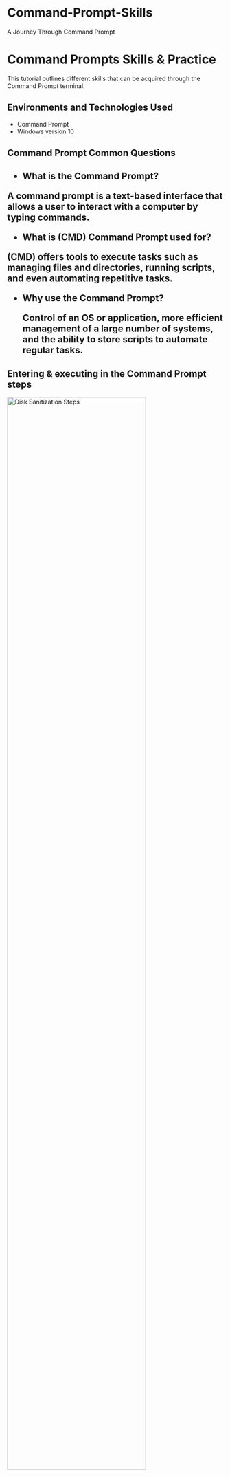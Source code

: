 # Command-Prompt-Skills
A Journey Through Command Prompt
<p align="center">
<![image](https://github.com/user-attachments/assets/fdc93fb7-bdbb-4f1e-beca-c1ccdf1b07bb)/>
</p>

<h1>Command Prompts Skills & Practice</h1>
This tutorial outlines different skills that can be acquired through the Command Prompt terminal.<br />


<h2>Environments and Technologies Used</h2>

- Command Prompt
- Windows version 10

<h2>Command Prompt Common Questions<h2>
  
  - What is the Command Prompt?  
</p>
   A command prompt is a text-based interface that allows a user to interact with a computer by typing commands. 
  </p>

  - What is (CMD) Command Prompt used for?
  </p>
  (CMD) offers tools to execute tasks such as managing files and directories, running scripts, and even automating repetitive tasks.
  </p>

 - Why use the Command Prompt?
   </p>
   Control of an OS or application, more efficient management of a large number of systems, and the ability to store scripts to automate regular tasks.


<h2>Entering & executing in the Command Prompt steps</h2>

<p>
<img src="https://i.imgur.com/DJmEXEB.png" height="80%" width="80%" alt="Disk Sanitization Steps"/>
</p>
<p>
If this is your first time trying the skills out then your in luck throughout this tutorial we will go step by step to create a better understanding for the command line.
</p>
<br />

<p>
<img src="https://i.imgur.com/DJmEXEB.png" height="80%" width="80%" alt="Disk Sanitization Steps"/>
</p>
<p>
Lorem ipsum dolor sit amet, consectetur adipiscing elit, sed do eiusmod tempor incididunt ut labore et dolore magna aliqua. Ut enim ad minim veniam, quis nostrud exercitation ullamco laboris nisi ut aliquip ex ea commodo consequat. Duis aute irure dolor in reprehenderit in voluptate velit esse cillum dolore eu fugiat nulla pariatur.
</p>
<br />

<p>
<img src="https://i.imgur.com/DJmEXEB.png" height="80%" width="80%" alt="Disk Sanitization Steps"/>
</p>
<p>
Lorem ipsum dolor sit amet, consectetur adipiscing elit, sed do eiusmod tempor incididunt ut labore et dolore magna aliqua. Ut enim ad minim veniam, quis nostrud exercitation ullamco laboris nisi ut aliquip ex ea commodo consequat. Duis aute irure dolor in reprehenderit in voluptate velit esse cillum dolore eu fugiat nulla pariatur.
</p>
<br />

